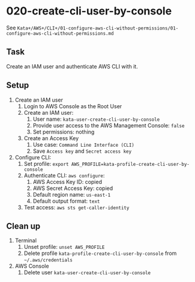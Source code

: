 # 020-create-cli-user-by-console

See `Kata+/AWS+/CLI+/01-configure-aws-cli-without-permissions/01-configure-aws-cli-without-permissions.md`

## Task
Create an IAM user and authenticate AWS CLI with it.

## Setup
1. Create an IAM user
	1. Login to AWS Console as the Root User
	2. Create an IAM user:
		1. User name: `kata-user-create-cli-user-by-console`
		2. Provide user access to the AWS Management Console: `false`
		3. Set permissions: nothing
	3. Create an Access Key
		1. Use case: `Command Line Interface (CLI)`
		2. Save `Access key` and `Secret access key`
2. Configure CLI:
	1. Set profile: `export AWS_PROFILE=kata-profile-create-cli-user-by-console`
	2. Authenticate CLI: `aws configure`:
		1. AWS Access Key ID: copied
		2. AWS Secret Access Key: copied
		3. Default region name: `us-east-1`
		4. Default output format: `text`
	3. Test access: `aws sts get-caller-identity`

## Clean up
1. Terminal
	1. Unset profile: `unset AWS_PROFILE`
	2. Delete profile `kata-profile-create-cli-user-by-console` from `~/.aws/credentials`
2. AWS Console
	1. Delete user `kata-user-create-cli-user-by-console`
